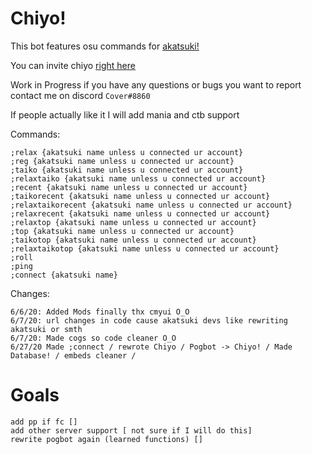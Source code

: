 # Chiyo!

This bot features osu commands for [akatsuki!](https://akatsuki.pw/)

You can invite chiyo [right here](https://discord.com/api/oauth2/authorize?client_id=705176662366486529&permissions=8&scope=bot)

Work in Progress if you have any questions or bugs you want to report contact me on discord ``Cover#8860``

If people actually like it I will add mania and ctb support

Commands:

```;relaxtaiko {akatsuki name unless u connected ur account}
;relax {akatsuki name unless u connected ur account}
;reg {akatsuki name unless u connected ur account}
;taiko {akatsuki name unless u connected ur account}
;relaxtaiko {akatsuki name unless u connected ur account}
;recent {akatsuki name unless u connected ur account}
;taikorecent {akatsuki name unless u connected ur account}
;relaxtaikorecent {akatsuki name unless u connected ur account}
;relaxrecent {akatsuki name unless u connected ur account}
;relaxtop {akatsuki name unless u connected ur account}
;top {akatsuki name unless u connected ur account}
;taikotop {akatsuki name unless u connected ur account}
;relaxtaikotop {akatsuki name unless u connected ur account}
;roll
;ping
;connect {akatsuki name}
```
Changes:
```
6/6/20: Added Mods finally thx cmyui O_O
6/7/20: url changes in code cause akatsuki devs like rewriting akatsuki or smth
6/7/20: Made cogs so code cleaner O_O
6/27/20 Made ;connect / rewrote Chiyo / Pogbot -> Chiyo! / Made Database! / embeds cleaner /
```
# Goals
```
add pp if fc []
add other server support [ not sure if I will do this]
rewrite pogbot again (learned functions) []
